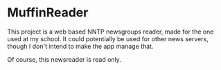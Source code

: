 # MuffinReader

This project is a web based NNTP newsgroups reader, made for the one used at my
school. It could potentially be used for other news servers, though I don't
intend to make the app manage that.

Of course, this newsreader is read only.
